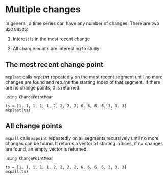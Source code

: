 # Multiple changes

In general, a time series can have any number of changes.
There are two use cases:

1. Interest is in the most recent change

2. All change points are interesting to study

## The most recent change point

`mcplast` calls `mcpoint` repeatedly on the most recent segment
until no more changes are found and returns the starting index
of that segment. If there are no change points, 0 is returned.

```@example multi
using ChangePointMean

ts = [1, 1, 1, 1, 1, 2, 2, 2, 2, 6, 6, 6, 6, 3, 3, 3]
mcplast(ts)
```

## All change points

`mcpall` calls `mcpoint` repeatedly on all segments recursively
until no more changes can be found. It returns a vector of
starting indices, if no changes are found, an empty vector is returned.

```@example multi
using ChangePointMean

ts = [1, 1, 1, 1, 1, 2, 2, 2, 2, 6, 6, 6, 6, 3, 3, 3]
mcpall(ts)
```
